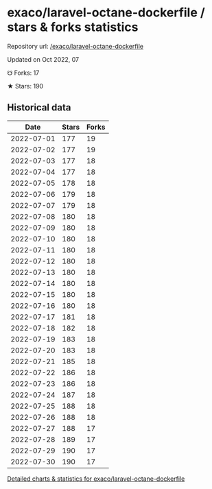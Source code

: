 # exaco/laravel-octane-dockerfile / stars & forks statistics

Repository url: [/exaco/laravel-octane-dockerfile](https://github.com/exaco/laravel-octane-dockerfile)

Updated on Oct 2022, 07

☋ Forks: 17

★ Stars: 190

## Historical data
| Date | Stars | Forks |
|------|-------|-------|
| 2022-07-01 | 177 | 19 | 
| 2022-07-02 | 177 | 19 | 
| 2022-07-03 | 177 | 18 | 
| 2022-07-04 | 177 | 18 | 
| 2022-07-05 | 178 | 18 | 
| 2022-07-06 | 179 | 18 | 
| 2022-07-07 | 179 | 18 | 
| 2022-07-08 | 180 | 18 | 
| 2022-07-09 | 180 | 18 | 
| 2022-07-10 | 180 | 18 | 
| 2022-07-11 | 180 | 18 | 
| 2022-07-12 | 180 | 18 | 
| 2022-07-13 | 180 | 18 | 
| 2022-07-14 | 180 | 18 | 
| 2022-07-15 | 180 | 18 | 
| 2022-07-16 | 180 | 18 | 
| 2022-07-17 | 181 | 18 | 
| 2022-07-18 | 182 | 18 | 
| 2022-07-19 | 183 | 18 | 
| 2022-07-20 | 183 | 18 | 
| 2022-07-21 | 185 | 18 | 
| 2022-07-22 | 186 | 18 | 
| 2022-07-23 | 186 | 18 | 
| 2022-07-24 | 187 | 18 | 
| 2022-07-25 | 188 | 18 | 
| 2022-07-26 | 188 | 18 | 
| 2022-07-27 | 188 | 17 | 
| 2022-07-28 | 189 | 17 | 
| 2022-07-29 | 190 | 17 | 
| 2022-07-30 | 190 | 17 | 


[Detailed charts & statistics for exaco/laravel-octane-dockerfile](https://reviewgithub.com/rep/exaco/laravel-octane-dockerfile)
